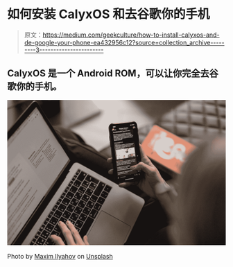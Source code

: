 # 如何安装 CalyxOS 和去谷歌你的手机

> 原文：<https://medium.com/geekculture/how-to-install-calyxos-and-de-google-your-phone-ea432956c12?source=collection_archive---------3----------------------->

## CalyxOS 是一个 Android ROM，可以让你完全去谷歌你的手机。

![](img/b9cae2406b737a3c700c421a644e8b55.png)

Photo by [Maxim Ilyahov](https://unsplash.com/@glvrdru?utm_source=medium&utm_medium=referral) on [Unsplash](https://unsplash.com?utm_source=medium&utm_medium=referral)